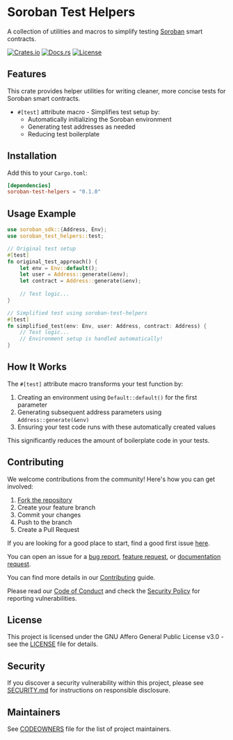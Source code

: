 # Soroban Test Helpers

A collection of utilities and macros to simplify testing [Soroban](https://soroban.stellar.org) smart contracts.

[![Crates.io](https://img.shields.io/crates/v/soroban-test-helpers)](https://crates.io/crates/soroban-test-helpers)
[![Docs.rs](https://docs.rs/soroban-test-helpers/badge.svg)](https://docs.rs/soroban-test-helpers)
[![License](https://img.shields.io/crates/l/soroban-test-helpers)](https://github.com/OpenZeppelin/soroban-helpers/blob/main/LICENSE)

## Features

This crate provides helper utilities for writing cleaner, more concise tests for Soroban smart contracts.

- `#[test]` attribute macro - Simplifies test setup by:
  - Automatically initializing the Soroban environment
  - Generating test addresses as needed
  - Reducing test boilerplate

## Installation

Add this to your `Cargo.toml`:

```toml
[dependencies]
soroban-test-helpers = "0.1.0"
```

## Usage Example

```rust
use soroban_sdk::{Address, Env};
use soroban_test_helpers::test;

// Original test setup
#[test]
fn original_test_approach() {
    let env = Env::default();
    let user = Address::generate(&env);
    let contract = Address::generate(&env);
    
    // Test logic...
}

// Simplified test using soroban-test-helpers
#[test]
fn simplified_test(env: Env, user: Address, contract: Address) {
    // Test logic...
    // Environment setup is handled automatically!
}
```

## How It Works

The `#[test]` attribute macro transforms your test function by:

1. Creating an environment using `Default::default()` for the first parameter
2. Generating subsequent address parameters using `Address::generate(&env)`
3. Ensuring your test code runs with these automatically created values

This significantly reduces the amount of boilerplate code in your tests.

## Contributing

We welcome contributions from the community! Here's how you can get involved:

1. [Fork the repository](https://github.com/OpenZeppelin/soroban-helpers/fork)
2. Create your feature branch
3. Commit your changes
4. Push to the branch
5. Create a Pull Request

If you are looking for a good place to start, find a good first issue [here](https://github.com/OpenZeppelin/soroban-helpers/issues?q=is%3Aissue%20is%3Aopen%20label%3Agood-first-issue).

You can open an issue for a [bug report](https://github.com/OpenZeppelin/soroban-helpers/issues/new?assignees=&labels=T-bug%2CS-needs-triage&projects=&template=bug.yml), [feature request](https://github.com/OpenZeppelin/soroban-helpers/issues/new?assignees=&labels=T-feature%2CS-needs-triage&projects=&template=feature.yml), or [documentation request](https://github.com/OpenZeppelin/soroban-helpers/issues/new?assignees=&labels=T-documentation%2CS-needs-triage&projects=&template=docs.yml).

You can find more details in our [Contributing](CONTRIBUTING.md) guide.

Please read our [Code of Conduct](CODE_OF_CONDUCT.md) and check the [Security Policy](SECURITY.md) for reporting vulnerabilities.

## License

This project is licensed under the GNU Affero General Public License v3.0 - see the [LICENSE](LICENSE) file for details.

## Security

If you discover a security vulnerability within this project, please see [SECURITY.md](SECURITY.md) for instructions on responsible disclosure.

## Maintainers

See [CODEOWNERS](CODEOWNERS) file for the list of project maintainers.
